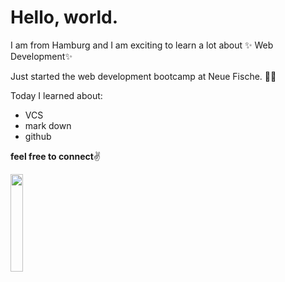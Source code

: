 # Hello, world. 
I am from Hamburg and I am exciting to learn a lot about ✨ Web Development✨


Just started the web development bootcamp at Neue Fische. 🧜🪩 

Today I learned about:

- VCS
- mark down
- github

  
 **feel free to connect**✌️

 
<img src="https://media.giphy.com/media/mucJbtydzALRvRX5m5/giphy.gif" width=20% height=20%> 


  

<!---
jessicareinh/jessicareinh is a ✨ special ✨ repository because its `README.md` (this file) appears on your GitHub profile.
You can click the Preview link to take a look at your changes.
--->
